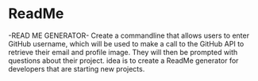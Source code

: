 # ReadMe
-READ ME GENERATOR-
Create a commandline that allows users to enter GitHub username, which will be used to make a call to the GitHub API to retrieve their email and profile image. They will then be prompted with questions about their project.
idea is to create a ReadMe generator for developers that are starting new projects.
